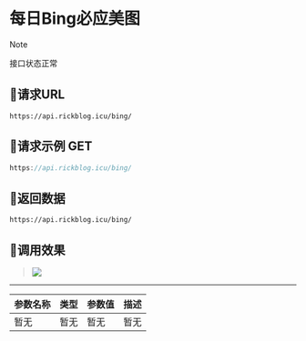 <!-- article-title样式为居中 -->
<!-- no-number标记后该标题不会自动生成编号 -->

<h1 class="article-title no-number">每日Bing必应美图 </h1>

> [!note]
>
> 接口状态正常



## 🌄请求URL


```
https://api.rickblog.icu/bing/
```



## 🌋请求示例 GET

```java
https://api.rickblog.icu/bing/
```



## 🗻返回数据

```
https://api.rickblog.icu/bing/
```



## 🌅调用效果



> <img src="https://api.rickblog.icu/bing/" >


------

| 参数名称 | 类型 | 参数值 | 描述 |
| -------- | ---- | ------ | ---- |
| 暂无     | 暂无 | 暂无   | 暂无 |

